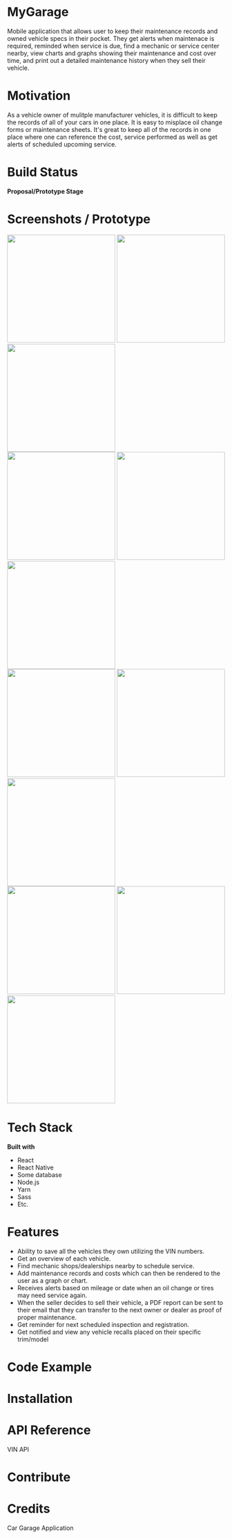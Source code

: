 # MyGarage

Mobile application that allows user to keep their maintenance records and owned vehicle specs in their pocket.  They get alerts when 
maintenace is required, reminded when service is due, find a mechanic or service center nearby, view charts and graphs showing their maintenance and cost over time, and print out a detailed maintenance history when they sell their vehicle.

# Motivation

As a vehicle owner of mulitple manufacturer vehicles, it is difficult to keep the records of all of your cars in one place.  It is easy to misplace oil change forms or maintenance sheets.  It's great to keep all of the records in one place where one can reference the cost, service performed as well as get alerts of scheduled upcoming service.


# Build Status

**Proposal/Prototype Stage**

# Screenshots / Prototype
<div class="row">
<img src="/assets/images/prototype/prototype_01.png" width="250">
<img src="/assets/images/prototype/prototype_02.png" width="250">
<img src="/assets/images/prototype/prototype_03.png" width="250">
  </div>
  <div class="row">
<img src="/assets/images/prototype/prototype_04.png" width="250">
<img src="/assets/images/prototype/prototype_05.png" width="250">
<img src="/assets/images/prototype/prototype_06.png" width="250">
  </div>
  <div class="row">
<img src="/assets/images/prototype/prototype_07.png" width="250">
<img src="/assets/images/prototype/prototype_08.png" width="250">
<img src="/assets/images/prototype/prototype_09.png" width="250">
  </div>
  <div class="row">
<img src="/assets/images/prototype/prototype_10.png" width="250">
<img src="/assets/images/prototype/prototype_11.png" width="250">
<img src="/assets/images/prototype/prototype_12.png" width="250">
  </div>


# Tech Stack

**Built with**

* React
* React Native
* Some database
* Node.js
* Yarn
* Sass
* Etc.

# Features
* Ability to save all the vehicles they own utilizing the VIN numbers.
* Get an overview of each vehicle.
* Find mechanic shops/dealerships nearby to schedule service.
* Add maintenance records and costs which can then be rendered to the user as a graph or chart.
* Receives alerts based on mileage or date when an oil change or tires may need service again.
* When the seller decides to sell their vehicle, a PDF report can be sent to their email that they can transfer to 
  the next owner or dealer as proof of proper maintenance.
* Get reminder for next scheduled inspection and registration.
* Get notified and view any vehicle recalls placed on their specific trim/model

# Code Example

# Installation

# API Reference

VIN API

# Contribute

# Credits


Car Garage Application

